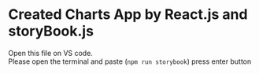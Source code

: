 # Created Charts App by React.js and storyBook.js

Open this file on VS code. <br>
Please open the terminal and paste (`npm run storybook`) press enter button
 
